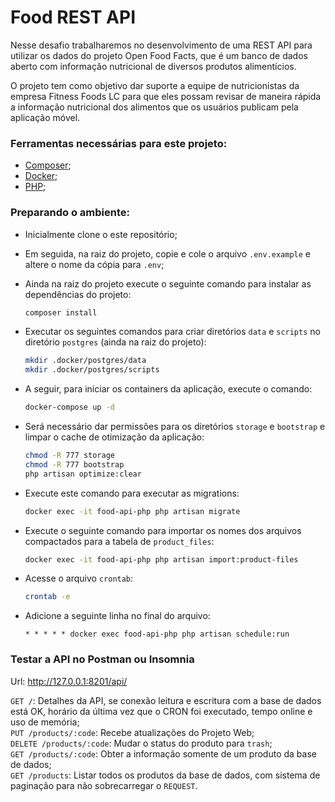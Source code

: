 # Food REST API

Nesse desafio trabalharemos no desenvolvimento de uma REST API para utilizar os dados do projeto Open Food Facts, que é um banco de dados aberto com informação nutricional de diversos produtos alimentícios.

O projeto tem como objetivo dar suporte a equipe de nutricionistas da empresa Fitness Foods LC para que eles possam revisar de maneira rápida a informação nutricional dos alimentos que os usuários publicam pela aplicação móvel.

### Ferramentas necessárias para este projeto:

- [Composer](https://getcomposer.org/);
- [Docker](https://docs.docker.com/engine/install/ubuntu/);
- [PHP](https://www.php.net/downloads.php);

### Preparando o ambiente:

- Inicialmente clone o este repositório;

- Em seguida, na raiz do projeto, copie e cole o arquivo `.env.example` e altere o nome da cópia para `.env`;

- Ainda na raiz do projeto execute o seguinte comando para instalar as dependências do projeto:

  ```bash
  composer install
  ```

- Executar os seguintes comandos para criar diretórios `data` e `scripts` no diretório `postgres` (ainda na raiz do projeto):

  ```bash
  mkdir .docker/postgres/data
  mkdir .docker/postgres/scripts
  ```

- A seguir, para iniciar os containers da aplicação, execute o comando:

  ```bash
  docker-compose up -d
  ```

- Será necessário dar permissões para os diretórios `storage` e `bootstrap` e limpar o cache de otimização da aplicação:

  ```bash
  chmod -R 777 storage
  chmod -R 777 bootstrap
  php artisan optimize:clear
  ```

- Execute este comando para executar as migrations:

  ```bash
  docker exec -it food-api-php php artisan migrate
  ```

- Execute o seguinte comando para importar os nomes dos arquivos compactados para a tabela de `product_files`:

  ```bash
  docker exec -it food-api-php php artisan import:product-files
  ```

- Acesse o arquivo `crontab`:

  ```bash
  crontab -e
  ```

- Adicione a seguinte linha no final do arquivo:

  ```bas
  * * * * * docker exec food-api-php php artisan schedule:run
  ```

### Testar a API no Postman ou Insomnia

Url: http://127.0.0.1:8201/api/

`GET /`: Detalhes da API, se conexão leitura e escritura com a base de dados está OK, horário da última vez que o CRON foi executado, tempo online e uso de memória; <br/>
`PUT /products/:code`: Recebe atualizações do Projeto Web; <br/>
`DELETE /products/:code`: Mudar o status do produto para `trash`; <br/>
`GET /products/:code`: Obter a informação somente de um produto da base de dados; <br/>
`GET /products`: Listar todos os produtos da base de dados, com sistema de paginação para não sobrecarregar o `REQUEST`. <br/>
